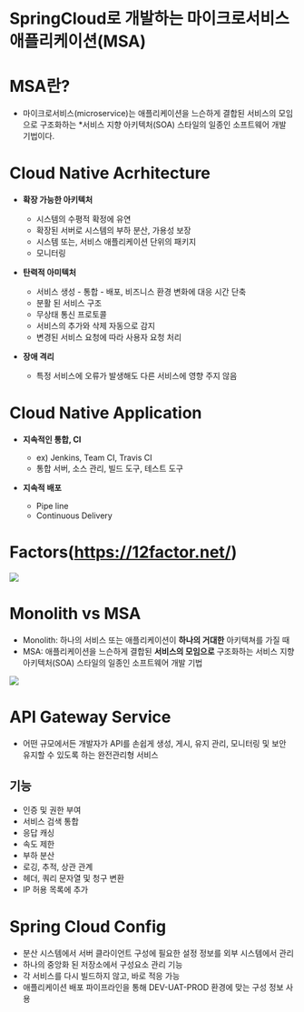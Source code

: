 # SpringCloud로 개발하는 마이크로서비스 애플리케이션(MSA)

# MSA란?
* 마이크로서비스(microservice)는 애플리케이션을 느슨하게 결합된 서비스의 모임으로 구조화하는 *서비스 지향 아키텍처(SOA) 스타일의 일종인 소프트웨어 개발 기법이다.

# Cloud Native Acrhitecture
* **확장 가능한 아키텍처**
  * 시스템의 수평적 확정에 유연
  * 확장된 서버로 시스템의 부하 분산, 가용성 보장
  * 시스템 또는, 서비스 애플리케이션 단위의 패키지
  * 모니터링

* **탄력적 아미텍처**
  * 서비스 생성 - 통합 - 배포, 비즈니스 환경 변화에 대응 시간 단축
  * 분활 된 서비스 구조
  * 무상태 통신 프로토콜
  * 서비스의 추가와 삭제 자동으로 감지
  * 변경된 서비스 요청에 따라 사용자 요청 처리

* **장애 격리**
  * 특정 서비스에 오류가 발생해도 다른 서비스에 영향 주지 않음

# Cloud Native Application
* **지속적인 통합, CI**
  * ex) Jenkins, Team CI, Travis CI
  * 통합 서버, 소스 관리, 빌드 도구, 테스트 도구

* **지속적 배포**
  * Pipe line
  * Continuous Delivery

  
# Factors(https://12factor.net/) 
<img src="https://user-images.githubusercontent.com/76925402/230910833-f3a5a0cb-736e-4b7a-a78c-24f7ff6aba54.png">


# Monolith vs MSA
* Monolith: 하나의 서비스 또는 애플리케이션이 **하나의 거대한** 아키텍쳐를 가질 때
* MSA: 애플리케이션을 느슨하게 결합된 **서비스의 모임으로** 구조화하는 서비스 지향 아키텍처(SOA) 스타일의 일종인 소프트웨어 개발 기법

<img src="https://user-images.githubusercontent.com/76925402/230914245-50074fc8-c05e-44f1-bf2d-563ed20f63da.png">


# API Gateway Service
* 어떤 규모에서든 개발자가 API를 손쉽게 생성, 게시, 유지 관리, 모니터링 및 보안 유지할 수 있도록 하는 완전관리형 서비스

## 기능
* 인증 및 권한 부여
* 서비스 검색 통합
* 응답 캐싱
* 속도 제한
* 부하 분산
* 로깅, 추적, 상관 관계
* 헤더, 쿼리 문자열 및 청구 변환
* IP 허용 목록에 추가

# Spring Cloud Config
* 분산 시스템에서 서버 클라이언트 구성에 필요한 설정 정보를 외부 시스템에서 관리
* 하나의 중앙화 된 저장소에서 구성요소 관리 기능
* 각 서비스를 다시 빌드하지 않고, 바로 적응 가능
* 애플리케이션 배포 파이프라인을 통해 DEV-UAT-PROD 환경에 맞는 구성 정보 사용
